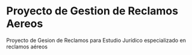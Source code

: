 # Proyecto de Gestion de Reclamos Aereos
 Proyecto de Gesion de Reclamos para Estudio Jurídico especializado en reclamos aéreos
